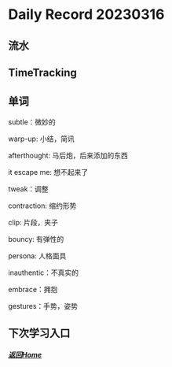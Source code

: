 
Daily Record 20230316
=====================

## 流水



## TimeTracking



## 单词

subtle：微妙的

warp-up: 小结，简讯

afterthought: 马后炮，后来添加的东西

it escape me: 想不起来了

tweak：调整

contraction:  缩约形势

clip: 片段，夹子

bouncy: 有弹性的

persona: 人格面具

inauthentic：不真实的

embrace：拥抱

gestures：手势，姿势



## 下次学习入口



##### [返回Home](../../../README.md)



